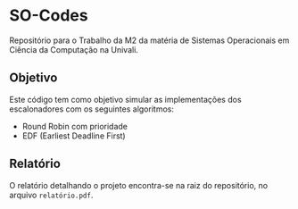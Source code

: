 # SO-Codes

Repositório para o Trabalho da M2 da matéria de Sistemas Operacionais em Ciência da Computação na Univali.

## Objetivo

Este código tem como objetivo simular as implementações dos escalonadores com os seguintes algoritmos:
- Round Robin com prioridade
- EDF (Earliest Deadline First)

## Relatório

O relatório detalhando o projeto encontra-se na raiz do repositório, no arquivo `relatório.pdf`.
